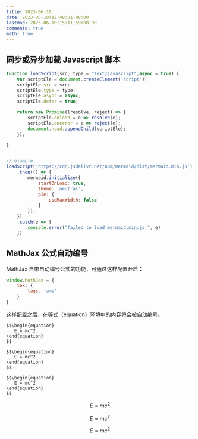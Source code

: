 ```yaml
---
title: 2023-06-10
date: 2023-06-10T12:48:01+08:00
lastmod: 2023-06-10T15:11:59+08:00
comments: true
math: true
---
```


## 同步或异步加载 Javascript 脚本

```javascript
function loadScript(src, type = "text/javascript",async = true) {
    var scriptEle = document.createElement('script');
    scriptEle.src = src;
    scriptEle.type = type;
    scriptEle.async = async;
    scriptEle.defer = true;

    return new Promise((resolve, reject) => {
        scriptEle.onload = e => resolve(e);
        scriptEle.onerror = e => reject(e);
        document.head.appendChild(scriptEle);
    });

}


// example
loadScript('https://cdn.jsdelivr.net/npm/mermaid/dist/mermaid.min.js')
    .then(() => {
        mermaid.initialize({
            startOnLoad: true,
            theme: 'neutral',
            pie: {
                useMaxWidth: false
            }
        });
    })
    .catch(e => {
        console.error("failed to load mermaid.min.js:", e)
    })
```

## MathJax 公式自动编号

MathJax 自带自动编号公式的功能，可通过这样配置开启：

```javascript
window.MathJax = {
    tex: {
        tags: 'ams'
    }
}
```

这样配置之后，在等式（equation）环境中的内容将会被自动编号。

    $$\begin{equation}
       E = mc^2
    \end{equation}
    $$

    $$\begin{equation}
       E = mc^2
    \end{equation}
    $$

    $$\begin{equation}
       E = mc^2
    \end{equation}
    $$

$$\begin{equation}
   E = mc^2
\end{equation}
$$

$$\begin{equation}
   E = mc^2
\end{equation}
$$

$$\begin{equation}
   E = mc^2
\end{equation}
$$


